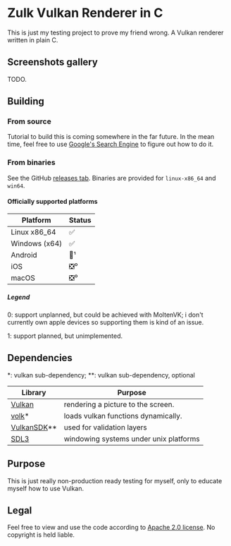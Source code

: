 # Zulk Vulkan Renderer in C

This is just my testing project to prove my friend wrong. A Vulkan renderer written in plain C.

## Screenshots gallery

TODO.

## Building

### From source

Tutorial to build this is coming somewhere in the far future. In the mean time, feel free to use [Google's Search Engine](https://google.com) to figure out how to do it.

### From binaries

See the GitHub [releases tab](https://github.com/qaxl/vk_renderer/releases). Binaries are provided for `linux-x86_64` and `win64`.

#### Officially supported platforms

| Platform     | Status |
| ------------ | ------ |
| Linux x86_64 | ✅     |
| Windows (x64)| ✅     |
| Android      | 🚧¹    |
| iOS          | ❎⁰    |
| macOS        | ❎⁰    |

##### Legend

0: support unplanned, but could be achieved with MoltenVK; i don't currently own apple devices so supporting them is kind of an issue.

1: support planned, but unimplemented.

## Dependencies

*: vulkan sub-dependency;
**: vulkan sub-dependency, optional

| Library                                            | Purpose                                  |
| -------                                            | -------                                  |
| [Vulkan](https://www.vulkan.org/)                  | rendering a picture to the screen.       |
| [volk](https://github.com/zeux/volk)*              | loads vulkan functions dynamically.      |
| [VulkanSDK](https://www.lunarg.com/vulkan-sdk/)**  | used for validation layers               |
| [SDL3](https://github.com/libsdl-org/SDL)          | windowing systems under unix platforms   |

## Purpose

This is just really non-production ready testing for myself, only to educate myself how to use Vulkan.

## Legal

Feel free to view and use the code according to [Apache 2.0 license](https://www.tldrlegal.com/license/apache-license-2-0-apache-2-0). No copyright is held liable.
